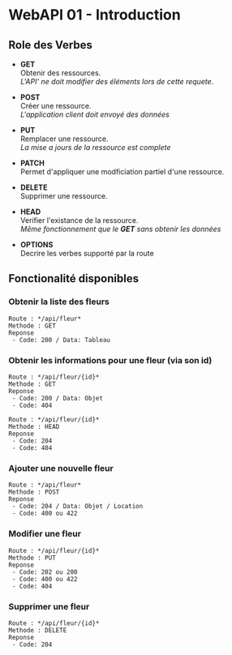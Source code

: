 # WebAPI 01 - Introduction

## Role des Verbes
- **GET** \
Obtenir des ressources. \
_L'API' ne doit modifier des éléments lors de cette requete_.

- **POST** \
Créer une ressource. \
_L'application client doit envoyé des données_

- **PUT** \
Remplacer une ressource. \
_La mise a jours de la ressource est complete_

- **PATCH** \
Permet d'appliquer une modficiation partiel d'une ressource.

- **DELETE** \
Supprimer une ressource.

- **HEAD** \
Verifier l'existance de la ressource. \
_Même fonctionnement que le **GET** sans obtenir les données_

- **OPTIONS** \
Decrire les verbes supporté par la route

## Fonctionalité disponibles

### Obtenir la liste des fleurs
```
Route : */api/fleur*
Methode : GET
Reponse  
 - Code: 200 / Data: Tableau
```

### Obtenir les informations pour une fleur (via son id)
```
Route : */api/fleur/{id}*  
Methode : GET
Reponse  
 - Code: 200 / Data: Objet
 - Code: 404
```
```
Route : */api/fleur/{id}*  
Methode : HEAD
Reponse  
 - Code: 204
 - Code: 404
```

### Ajouter une nouvelle fleur
```
Route : */api/fleur*  
Methode : POST
Reponse  
 - Code: 204 / Data: Objet / Location
 - Code: 400 ou 422
```

### Modifier une fleur
```
Route : */api/fleur/{id}*  
Methode : PUT
Reponse  
 - Code: 202 ou 200
 - Code: 400 ou 422
 - Code: 404
```
### Supprimer une fleur
```
Route : */api/fleur/{id}*  
Methode : DELETE
Reponse  
 - Code: 204
```